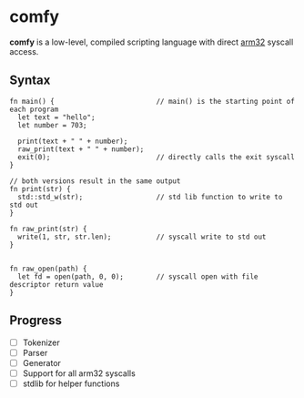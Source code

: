 # comfy
**comfy** is a low-level, compiled scripting language with direct [arm32](https://en.wikipedia.org/wiki/ARM_architecture_family#32-bit_architecture) syscall access.

## Syntax
```
fn main() {                         // main() is the starting point of each program
  let text = "hello";
  let number = 703;

  print(text + " " + number);
  raw_print(text + " " + number);          
  exit(0);                          // directly calls the exit syscall
}

// both versions result in the same output
fn print(str) {
  std::std_w(str);                  // std lib function to write to std out
}

fn raw_print(str) {
  write(1, str, str.len);           // syscall write to std out
}


fn raw_open(path) {
  let fd = open(path, 0, 0);        // syscall open with file descriptor return value
}
```

## Progress
- [ ] Tokenizer
- [ ] Parser
- [ ] Generator
- [ ] Support for all arm32 syscalls
- [ ] stdlib for helper functions
